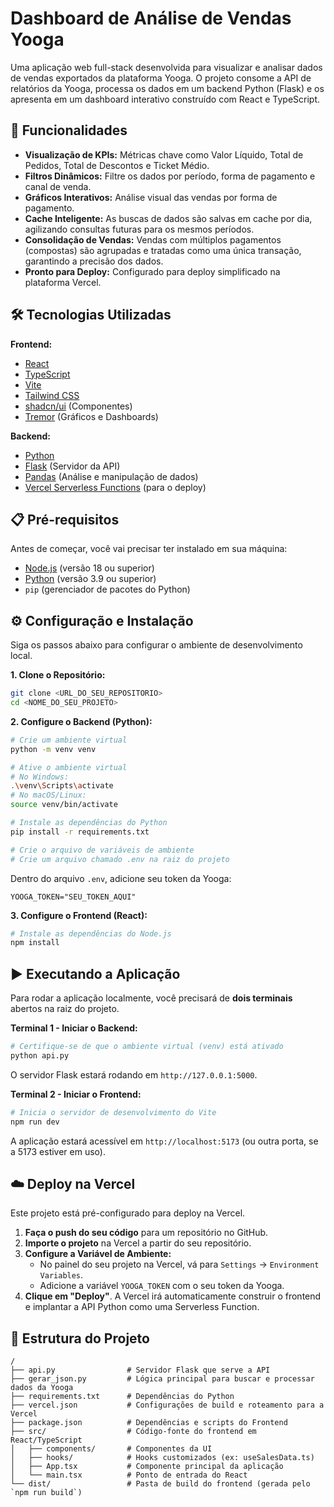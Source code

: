 # Dashboard de Análise de Vendas Yooga

Uma aplicação web full-stack desenvolvida para visualizar e analisar dados de vendas exportados da plataforma Yooga. O projeto consome a API de relatórios da Yooga, processa os dados em um backend Python (Flask) e os apresenta em um dashboard interativo construído com React e TypeScript.

<!-- Inserir screenshot da aplicação aqui -->

## 🚀 Funcionalidades

- **Visualização de KPIs:** Métricas chave como Valor Líquido, Total de Pedidos, Total de Descontos e Ticket Médio.
- **Filtros Dinâmicos:** Filtre os dados por período, forma de pagamento e canal de venda.
- **Gráficos Interativos:** Análise visual das vendas por forma de pagamento.
- **Cache Inteligente:** As buscas de dados são salvas em cache por dia, agilizando consultas futuras para os mesmos períodos.
- **Consolidação de Vendas:** Vendas com múltiplos pagamentos (compostas) são agrupadas e tratadas como uma única transação, garantindo a precisão dos dados.
- **Pronto para Deploy:** Configurado para deploy simplificado na plataforma Vercel.

## 🛠️ Tecnologias Utilizadas

**Frontend:**
- [React](https://react.dev/)
- [TypeScript](https://www.typescriptlang.org/)
- [Vite](https://vitejs.dev/)
- [Tailwind CSS](https://tailwindcss.com/)
- [shadcn/ui](https://ui.shadcn.com/) (Componentes)
- [Tremor](https://www.tremor.so/) (Gráficos e Dashboards)

**Backend:**
- [Python](https://www.python.org/)
- [Flask](https://flask.palletsprojects.com/) (Servidor da API)
- [Pandas](https://pandas.pydata.org/) (Análise e manipulação de dados)
- [Vercel Serverless Functions](https://vercel.com/docs/functions/serverless-functions) (para o deploy)

## 📋 Pré-requisitos

Antes de começar, você vai precisar ter instalado em sua máquina:
- [Node.js](https://nodejs.org/en/) (versão 18 ou superior)
- [Python](https://www.python.org/downloads/) (versão 3.9 ou superior)
- `pip` (gerenciador de pacotes do Python)

## ⚙️ Configuração e Instalação

Siga os passos abaixo para configurar o ambiente de desenvolvimento local.

**1. Clone o Repositório:**
```bash
git clone <URL_DO_SEU_REPOSITORIO>
cd <NOME_DO_SEU_PROJETO>
```

**2. Configure o Backend (Python):**
```bash
# Crie um ambiente virtual
python -m venv venv

# Ative o ambiente virtual
# No Windows:
.\venv\Scripts\activate
# No macOS/Linux:
source venv/bin/activate

# Instale as dependências do Python
pip install -r requirements.txt

# Crie o arquivo de variáveis de ambiente
# Crie um arquivo chamado .env na raiz do projeto
```
Dentro do arquivo `.env`, adicione seu token da Yooga:
```
YOOGA_TOKEN="SEU_TOKEN_AQUI"
```

**3. Configure o Frontend (React):**
```bash
# Instale as dependências do Node.js
npm install
```

## ▶️ Executando a Aplicação

Para rodar a aplicação localmente, você precisará de **dois terminais** abertos na raiz do projeto.

**Terminal 1 - Iniciar o Backend:**
```bash
# Certifique-se de que o ambiente virtual (venv) está ativado
python api.py
```
O servidor Flask estará rodando em `http://127.0.0.1:5000`.

**Terminal 2 - Iniciar o Frontend:**
```bash
# Inicia o servidor de desenvolvimento do Vite
npm run dev
```
A aplicação estará acessível em `http://localhost:5173` (ou outra porta, se a 5173 estiver em uso).

## ☁️ Deploy na Vercel

Este projeto está pré-configurado para deploy na Vercel.

1.  **Faça o push do seu código** para um repositório no GitHub.
2.  **Importe o projeto** na Vercel a partir do seu repositório.
3.  **Configure a Variável de Ambiente:**
    - No painel do seu projeto na Vercel, vá para `Settings` -> `Environment Variables`.
    - Adicione a variável `YOOGA_TOKEN` com o seu token da Yooga.
4.  **Clique em "Deploy"**. A Vercel irá automaticamente construir o frontend e implantar a API Python como uma Serverless Function.

## 📂 Estrutura do Projeto

```
/
├── api.py                # Servidor Flask que serve a API
├── gerar_json.py         # Lógica principal para buscar e processar dados da Yooga
├── requirements.txt      # Dependências do Python
├── vercel.json           # Configurações de build e roteamento para a Vercel
├── package.json          # Dependências e scripts do Frontend
├── src/                  # Código-fonte do frontend em React/TypeScript
│   ├── components/       # Componentes da UI
│   ├── hooks/            # Hooks customizados (ex: useSalesData.ts)
│   ├── App.tsx           # Componente principal da aplicação
│   └── main.tsx          # Ponto de entrada do React
└── dist/                 # Pasta de build do frontend (gerada pelo `npm run build`)
```
